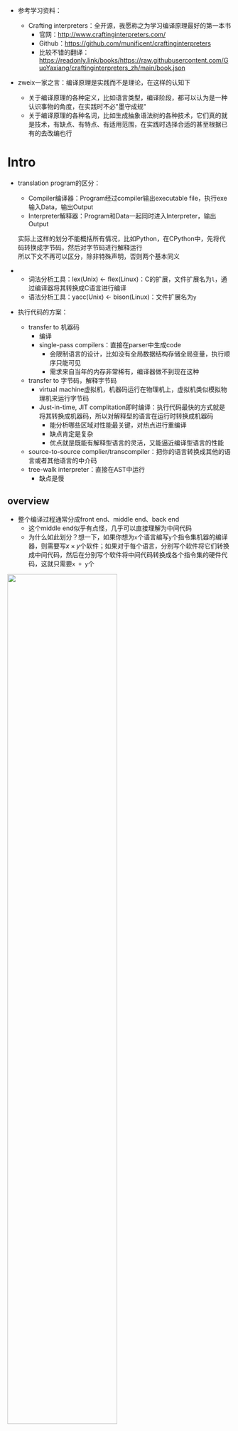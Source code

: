 + 参考学习资料：
	+ Crafting interpreters：全开源，我愿称之为学习编译原理最好的第一本书
		+ 官网：http://www.craftinginterpreters.com/
		+ Github：https://github.com/munificent/craftinginterpreters
		+ 比较不错的翻译：https://readonly.link/books/https://raw.githubusercontent.com/GuoYaxiang/craftinginterpreters_zh/main/book.json

+ zweix一家之言：编译原理是实践而不是理论，在这样的认知下
	+ 关于编译原理的各种定义，比如语言类型，编译阶段，都可以认为是一种认识事物的角度，在实践时不必"墨守成规"
	+ 关于编译原理的各种名词，比如生成抽象语法树的各种技术，它们真的就是技术，有缺点、有特点、有适用范围，在实践时选择合适的甚至根据已有的去改编也行

# Intro

+ translation program的区分：
	+ Compiler编译器：Program经过compiler输出executable file，执行exe输入Data，输出Output
	+ Interpreter解释器：Program和Data一起同时进入Interpreter，输出Output

	实际上这样的划分不能概括所有情况，比如Python，在CPython中，先将代码转换成字节码，然后对字节码进行解释运行  
	所以下文不再可以区分，除非特殊声明，否则两个基本同义

+ 
	+ 词法分析工具：lex(Unix) <- flex(Linux)：C的扩展，文件扩展名为`l`，通过编译器将其转换成C语言进行编译
	+ 语法分析工具：yacc(Unix) <- bison(Linux)：文件扩展名为`y`

+ 执行代码的方案：
	+ transfer to 机器码
		+ 编译
		+ single-pass compilers：直接在parser中生成code
			+ 会限制语言的设计，比如没有全局数据结构存储全局变量，执行顺序只能可见
			+ 需求来自当年的内存非常稀有，编译器做不到现在这种
	+ transfer to 字节码，解释字节码
		+ virtual machine虚拟机，机器码运行在物理机上，虚拟机类似模拟物理机来运行字节码
		+ Just-in-time, JIT complitation即时编译：执行代码最快的方式就是将其转换成机器码，所以对解释型的语言在运行时转换成机器码
			+ 能分析哪些区域对性能最关键，对热点进行重编译
			+ 缺点肯定是复杂
			+ 优点就是既能有解释型语言的灵活，又能逼近编译型语言的性能
	+ source-to-source complier/transcompiler：把你的语言转换成其他的语言或者其他语言的中介码
	+  tree-walk interpreter：直接在AST中运行
		+ 缺点是慢

## overview

+ 整个编译过程通常分成front end、middle end、back end
	+ 这个middle end似乎有点怪，几乎可以直接理解为中间代码
	+ 为什么如此划分？想一下，如果你想为`x`个语言编写`y`个指令集机器的编译器，则需要写$x \times y$个软件；如果对于每个语言，分别写个软件将它们转换成中间代码，然后在分别写个软件将中间代码转换成各个指令集的硬件代码，这就只需要`x + y`个

<img src="https://cdn.jsdelivr.net/gh/zweix123/CS-notes@master/resource/Compiler/mountain.png" width="70%">


### 前端

1. Scanning/lexing/lexical analysis: txt -> token
2. Parsing/syntactic analysis: token -> parse tree/abstract syntax tree(AST)
3. Static Analysis/Semantic Analysis: 
	+ 比如为identifier和scope进行binding or resolution
	+ 比如type check

### 中端
intermediate representation, IR中介码

4. Optimization:
	+ 比如常量折叠

### 后端

5. Code Generation
	1. 生成机器码
	2. 生成bytecode字节码


## 编程语言设计

+ 关于函数参数：
	+ argument：actual parameter实参，给到函数的值
	+ parameter：formal parameters形参，在函数中的变量

+ 关于OOP语言的设计：
	+ [classes](https://en.wikipedia.org/wiki/Class-based_programming)类：这种方式是最多的
		+ instances实例和类classes
	+ [prototypes](https://en.wikipedia.org/wiki/Prototype-based_programming)原型：比如Golang中的接口就是原型，随着Js而更多的被讨论
	+ [multimethods](https://en.wikipedia.org/wiki/Multiple_dispatch)

+ 关于表达式的side effect副作用

+ 关于控制流的定义：
	+ Conditional条件/Branching control flow分支控制流
	+ Looping control flow循环控制流

+ desugaring脱糖
	>syntactic sugar语法糖，最广泛的是for对于while

	语法糖是有代价的，特别是对于复杂的语言，会让后端更复杂，脱糖就是前端将语法糖转换成更基础的形式

+ 关于语言内存类型：
	+ 基于堆栈
	+ 基于寄存器指令集

	比如lua前期是使用堆栈的模拟器，在5.0转换基于寄存器，快了很多，也复杂了很多

## 编程语言实现

+ 环境：变量与值之间的绑定关系保存的地方。
+ 作用域scope：定义了名称映射到特定实体的一个区域，多个作用域允许相同名称在不同的上下文指向不同的内容。
	+ 静态作用域/词法作用域：局部变量和全局变量，可以通过静态分析得知
	+ 动态作用域：多态

+ 作用域与环境，前者是理论，后者是实现机制
	+ 块作用域结束后里面的变量应该不在
	+ 不是粗暴的删除，因为可能全局也有同名的，所以块作用域应该是shadow遮蔽
	+ 而且还要考虑块作用域引用了全局的变量


# 实现

## 1.lexing词法分析

+ 概念：
	+ lexemes词素: lexing中的每一组具有某些含义的最小序列
	+ Tokens: 将lexemes和*其他数据*放在一起

	比如一个数字`42`，`"42"`这个字符串为一个词素，一个结构体，其中包含数字这个Token类型，这个词素还有其他数据，则是Token
	
	+ token data struct
		+ Token type
		+ Literal value字面量
		+ Location info

### regular language and expression正则语言和表达式
一种实现词法分析的工具

+ 有些语法，比如Python的语法不是regular的，因为它缩进敏感，所以要比较连续行的开头空格数量，regular language无法实现
+ 关于分号和全大写关键字，都已经是时代的眼泪的，关于的分号的处理，可以用换行符尝试替代，但是这样的方法在不同的语言中有[不同的处理方式](https://readonly.link/books/https://raw.githubusercontent.com/GuoYaxiang/craftinginterpreters_zh/main/book.json/-/4.%E6%89%AB%E6%8F%8F.md#design-note-implicit-semicolons)。

### 手动模拟

对于简短的符号，比如一个字符的符号和两个字符串的符号，可以通过switch和lookahead解决，对于不规则的比如数字、字符串、标识符和保留字则通过分类讨论和trie树

## 2.syntactic analysis句法分析

### 形式化语言表达语法

+ [Formal grammar形式化语言](https://en.wikipedia.org/wiki/Formal_grammar)：有一组原子片段，即alphabet，分别对应一组string（由alphabet中的letter组成的sequence）
	+ 那如何写下一个包含无限多有效字符串的语法呢？
		+ derivations派生
		+ productions生成

+ 其实上面我们也已经看到了，有些语法不能用正则语言处理，这个就是同样的处理的工具，当然它的功能更加强大。  
	对照定义，这个工具
	+ 如果用于词法分析中，则单个字符的表就是alphabet，所有的lexeme就是string
	+ 而在句法分析中，则每个token是的letter，然后组合成expression

+ Context-Free Grammars上下文无关语法：形式化语言的一种
	+ 每个生成式有一个head（名称），一个body，从形式上body是一系列符号symbol
	+ 符号有两种：
		+ terminal：字面量，
		+ nonterminal：名称（一个生成式的（即可以是自己））

	我们可以将无限多的字符串打包到一个有限的语法中

这些是概念上的，具体的什么样子的？

+ 巴科斯范式BNF：`name -> symbols;`，终止符是带引号的字符串，非终止符是小写的单词。

	+ 一种扩展语法：
		+ 支持`}`和`()`的组合
		+ 支持`*`、`+`和`?`（正则表达式概念下的）

我们很快遇到问题，对于一个字符串可能有多种生成的方式（意味着多种可能的AST）

+ Precedence优先级
+ Associativity结合性

### 建立抽象语法树
abstract syntax tree, AST抽象语法树

有很多工具

#### 递归下降建立

+ recursive descent递归下降（自顶向下解析器）：将语法规则直接翻译成命令式代码的文本翻译器，每个规则变成一个函数
	+ Terminal：匹配并消费一个token
	+ NonTerminal：调用规则对应的函数
	+ `*` and `+`：loop
	+ `?`：if

+ 检查语法错误：因为代码解析同样出现于静态分析，比如高亮，所以解析器会大量遇到错误的代码
	+ Detect and report the error
	+ Avoid crashing or hanging

	+ Be fast
	+ Report as many distinct errors as there are
	+ Minimize cascaded errors最小化级联错误

+ error recovery：
	+ panic mode：当遇到错误，它进入恐慌模式，要先进行synchronization同步，将当前的状态和下面的token的状态对齐，使后面是对的。

+ 抽象语法树的应用
	+ 直接在AST上运行
	+ 不依赖运行时状态的工作
		+ 没有副作用
		+ 没有控制流

#### 自顶向下算符优先解析建立

这种算法（如果可以称为算法的话），有很多，这里只讨论Pratt Parsing算法
https://matklad.github.io/2020/04/13/simple-but-powerful-pratt-parsing.html

## 3.semantic analysis语义分析
不是必须的，概念性的

## 运行时

### 闭包

+ Lua的实现方式：upvalue

### 垃圾回收

### 反射

# MISC

+ 图灵机：
	>什么样的函数是可计算的？

	艾伦·图灵和阿隆佐·邱奇分别做出了回答，他们各自设计了一个具有最小机器集的微型系统，前者发明图灵机，后者则是lamdba演算

	+ 图灵完备Turing-complete：语言可以实现一个图灵机的模拟器，因为图灵机是可以计算任何可计算函数，那么实现了图灵机的语言也可以。